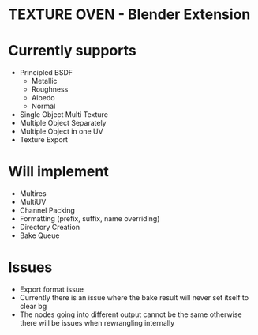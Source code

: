 # TEXTURE OVEN - Blender Extension


# Currently supports 
- Principled BSDF
  - Metallic
  - Roughness
  - Albedo
  - Normal
- Single Object Multi Texture 
- Multiple Object Separately
- Multiple Object in one UV
- Texture Export

# Will implement
- Multires
- MultiUV 
- Channel Packing 
- Formatting (prefix, suffix, name overriding)
- Directory Creation
- Bake Queue

# Issues 
- Export format issue
- Currently there is an issue where the bake result will never set itself to clear bg
- The nodes going into different output cannot be the same otherwise there will be issues when rewrangling internally